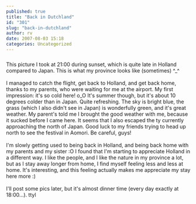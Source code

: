 ```yaml
---
published: true
title: "Back in Dutchland"
id: "301"
slug: "back-in-dutchland"
author: rv
date: 2007-08-03 15:18
categories: Uncategorized
---
```

<a href="http://bp0.blogger.com/_RIq3e2nKDHo/RrORTnR52GI/AAAAAAAABR8/zDez7U4FvFk/s1600-h/IMG_2754.jpg"><img style="display:block;text-align:center;cursor:pointer;margin:0 auto 10px;" src="http://bp0.blogger.com/_RIq3e2nKDHo/RrORTnR52GI/AAAAAAAABR8/zDez7U4FvFk/s400/IMG_2754.jpg" alt="" border="0" /></a>This picture I took at 21:00 during sunset, which is quite late in Holland compared to Japan. This is what my province looks like (sometimes) ^_^<br /><br />I managed to catch the flight, get back to Holland, and get back home, thanks to my parents, who were waiting for me at the airport. My first impression: it's so cold here! o_O It's summer though, but it's about 10 degrees colder than in Japan. Quite refreshing. The sky is bright blue, the grass (which I also didn't see in Japan) is wonderfully green, and it's great weather. My parent's told me I brought the good weather with me, because it sucked before I came here. It seems that I also escaped the ty currently approaching the north of Japan. Good luck to my friends trying to head up north to see the festival in Aomori. Be careful, guys!<br /><br />I'm slowly getting used to being back in Holland, and being back home with my parents and my sister :O I found that I'm starting to appreciate Holland in a different way. I like the people, and I like the nature in my province a lot, but as I stay away longer from home, I find myself feeling less and less at home. It's interesting, and this feeling actually makes me appreciate my stay here more :)<br /><br />I'll post some pics later, but it's almost dinner time (every day exactly at 18:00...). ttyl